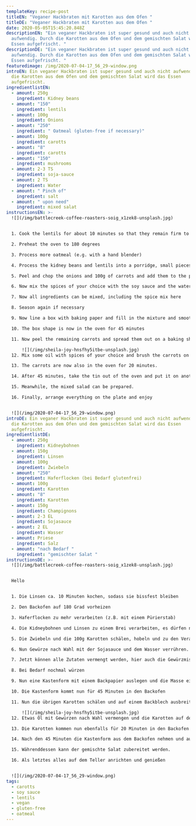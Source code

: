 ```yaml
---
templateKey: recipe-post
titleEN: "Veganer Hackbraten mit Karotten aus dem Ofen "
titleDE: "Veganer Hackbraten mit Karotten aus dem Ofen "
date: 2020-05-05T15:45:20.848Z
descriptionEN: "Ein veganer Hackbraten ist super gesund und auch nicht
  aufwendig. Durch die Karotten aus dem Ofen und dem gemischten Salat wird das
  Essen aufgefrischt. "
descriptionDE: "Ein veganer Hackbraten ist super gesund und auch nicht
  aufwendig. Durch die Karotten aus dem Ofen und dem gemischten Salat wird das
  Essen aufgefrischt. "
featuredimage: /img/2020-07-04-17_56_29-window.png
introEN: Ein veganer Hackbraten ist super gesund und auch nicht aufwendig. Durch
  die Karotten aus dem Ofen und dem gemischten Salat wird das Essen
  aufgefrischt.
ingredientlistEN:
  - amount: 250g
    ingredient: Kidney beans
  - amount: "150"
    ingredient: lentils
  - amount: 100g
    ingredient: Onions
  - amount: "250"
    ingredient: " Oatmeal (gluten-free if necessary)"
  - amount: 100g
    ingredient: carotts
  - amount: "8"
    ingredient: carotts
  - amount: "150"
    ingredient: mushrooms
  - amount: 2-3 TS
    ingredient: soja-sauce
  - amount: 2 TS
    ingredient: Water
  - amount: " Pinch of"
    ingredient: salt
  - amount: " upon need"
    ingredient: mixed salat
instructionsEN: >-
  ![](/img/battlecreek-coffee-roasters-soig_x1zek8-unsplash.jpg)


  1. Cook the lentils for about 10 minutes so that they remain firm to the bite 

  2. Preheat the oven to 180 degrees 

  3. Process more oatmeal (e.g. with a hand blender) 

  4. Process the kidney beans and lentils into a porridge, small pieces may still be visible. 

  5. Peel and chop the onions and 100g of carrots and add them to the processed lentils and kidney beans.

  6. Now mix the spices of your choice with the soy sauce and the water. 

  7. Now all ingredients can be mixed, including the spice mix here 

  8. Season again if necessary 

  9. Now line a box with baking paper and fill in the mixture and smooth it out 

  10. The box shape is now in the oven for 45 minutes 

  11. Now peel the remaining carrots and spread them out on a baking sheet 

      ![](/img/sheila-joy-hnsfhy5itbe-unsplash.jpg)
  12. Mix some oil with spices of your choice and brush the carrots on the baking sheet. 

  13. The carrots are now also in the oven for 20 minutes. 

  14. After 45 minutes, take the tin out of the oven and put it on another baking sheet. Now the roast must be in the oven without a mold for another 15 minutes. 

  15. Meanwhile, the mixed salad can be prepared. 

  16. Finally, arrange everything on the plate and enjoy


  ![](/img/2020-07-04-17_56_29-window.png)
introDE: Ein veganer Hackbraten ist super gesund und auch nicht aufwendig. Durch
  die Karotten aus dem Ofen und dem gemischten Salat wird das Essen
  aufgefrischt.
ingredientlistDE:
  - amount: 250g
    ingredient: Kidneybohnen
  - amount: 150g
    ingredient: Linsen
  - amount: 100g
    ingredient: Zwiebeln
  - amount: "250"
    ingredient: Haferflocken (bei Bedarf glutenfrei)
  - amount: 100g
    ingredient: Karotten
  - amount: "8"
    ingredient: Karotten
  - amount: 150g
    ingredient: Champignons
  - amount: 2-3 EL
    ingredient: Sojasauce
  - amount: 2 EL
    ingredient: Wasser
  - amount: Priese
    ingredient: Salz
  - amount: "nach Bedarf "
    ingredient: "gemischter Salat "
instructionsDE: >-
  ![](/img/battlecreek-coffee-roasters-soig_x1zek8-unsplash.jpg)


  Hello


  1. Die Linsen ca. 10 Minuten kochen, sodass sie bissfest bleiben

  2. Den Backofen auf 180 Grad vorheizen

  3. Haferflocken zu mehr verarbeiten (z.B. mit einem Pürierstab) 

  4. Die Kidneybohnen und Linsen zu einem Brei verarbeiten, es dürfen noch kleine Stücke zu sehen sein.

  5. Die Zwiebeln und die 100g Karotten schälen, hobeln und zu den Verarbeiteten Linsen und Kidneybohnen geben.  

  6. Nun Gewürze nach Wahl mit der Sojasauce und dem Wasser verrühren.

  7. Jetzt können alle Zutaten vermengt werden, hier auch die Gewürzmischung zugeben

  8. Bei Bedarf nochmal würzen

  9. Nun eine Kastenform mit einem Backpapier auslegen und die Masse einfüllen und glatt streichen

  10. Die Kastenform kommt nun für 45 Minuten in den Backofen

  11. Nun die übrigen Karotten schälen und auf einem Backblech ausbreiten

      ![](/img/sheila-joy-hnsfhy5itbe-unsplash.jpg)
  12. Etwas Öl mit Gewürzen nach Wahl vermengen und die Karotten auf dem Backblech bestreichen.

  13. Die Karotten kommen nun ebenfalls für 20 Minuten in den Backofen.

  14. Nach den 45 Minuten die Kastenform aus dem Backofen nehmen und auf ein weiteres Backblech stülpen. Nun muss der Braten für weitere 15 Minuten in den Backofen ohne Form. 

  15. Währenddessen kann der gemischte Salat zubereitet werden.

  16. Als letztes alles auf dem Teller anrichten und genießen


  ![](/img/2020-07-04-17_56_29-window.png)
tags:
  - carotts
  - soy sauce
  - lentils
  - vegan
  - gluten-free
  - oatmeal
---
```

